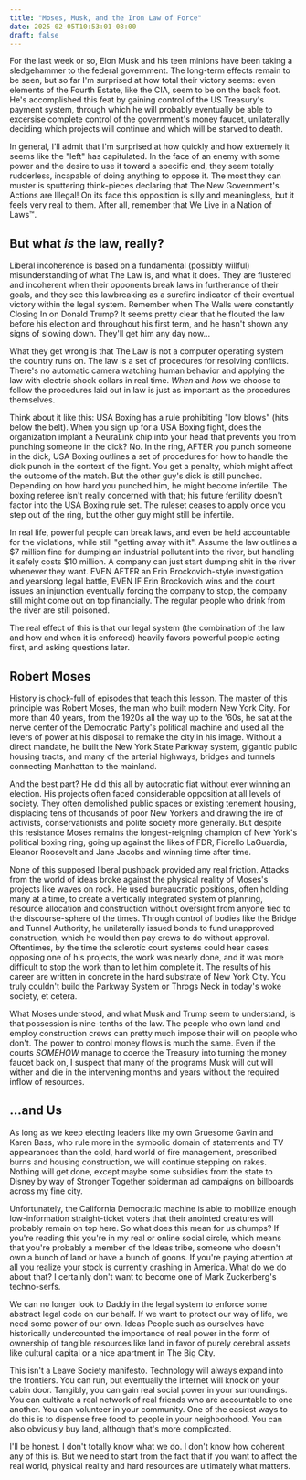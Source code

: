 ```yaml
---
title: "Moses, Musk, and the Iron Law of Force"
date: 2025-02-05T10:53:01-08:00
draft: false
---
```


For the last week or so, Elon Musk and his teen minions have been taking a sledgehammer to the federal government. The long-term effects remain to be seen, but so far I'm surprised at how total their victory seems: even elements of the Fourth Estate, like the CIA, seem to be on the back foot. He's accomplished this feat by gaining control of the US Treasury's payment system, through which he will probably eventually be able to excersise complete control of the government's money faucet, unilaterally deciding which projects will continue and which will be starved to death. 

In general, I'll admit that I'm surprised at how quickly and how extremely it seems like the "left" has capitulated. In the face of an enemy with some power and the desire to use it toward a specific end, they seem totally rudderless, incapable of doing anything to oppose it. The most they can muster is sputtering think-pieces declaring that The New Government's Actions are Illegal! On its face this opposition is silly and meaningless, but it feels very real to them. After all, remember that We Live in a Nation of Laws™.  

But what *is* the law, really? 
------------------------------

Liberal incoherence is based on a fundamental (possibly willful) misunderstanding of what The Law is, and what it does. They are flustered and incoherent when their opponents break laws in furtherance of their goals, and they see this lawbreaking as a surefire indicator of their eventual victory within the legal system. Remember when The Walls were constantly Closing In on Donald Trump? It seems pretty clear that he flouted the law before his election and throughout his first term, and he hasn't shown any signs of slowing down. They'll get him any day now...

What they get wrong is that The Law is not a computer operating system the country runs on. The law is a set of procedures for resolving conflicts. There's no automatic camera watching human behavior and applying the law with electric shock collars in real time. *When* and *how* we choose to follow the procedures laid out in law is just as important as the procedures themselves.

Think about it like this: USA Boxing has a rule prohibiting "low blows" (hits below the belt). When you sign up for a USA Boxing fight, does the organization implant a NeuraLink chip into your head that prevents you from punching someone in the dick? No. In the ring, AFTER you punch someone in the dick, USA Boxing outlines a set of procedures for how to handle the dick punch in the context of the fight. You get a penalty, which might affect the outcome of the match. But the other guy's dick is still punched. Depending on how hard you punched him, he might become infertile. The boxing referee isn't really concerned with that; his future fertility doesn't factor into the USA Boxing rule set. The ruleset ceases to apply once you step out of the ring, but the other guy might still be infertile. 

In real life, powerful people can break laws, and even be held accountable for the violations, while still "getting away with it". Assume the law outlines a $7 million fine for dumping an industrial pollutant into the river, but handling it safely costs $10 million. A company can just start dumping shit in the river whenever they want. EVEN AFTER an Erin Brockovich-style investigation and yearslong legal battle, EVEN IF Erin Brockovich wins and the court issues an injunction eventually forcing the company to stop, the company still might come out on top financially. The regular people who drink from the river are still poisoned.

The real effect of this is that our legal system (the combination of the law and how and when it is enforced) heavily favors powerful people acting first, and asking questions later. 

Robert Moses
------------

History is chock-full of episodes that teach this lesson. The master of this principle was Robert Moses, the man who built modern New York City. For more than 40 years, from the 1920s all the way up to the '60s, he sat at the nerve center of the Democratic Party's political machine and used all the levers of power at his disposal to remake the city in his image. Without a direct mandate, he built the New York State Parkway system, gigantic public housing tracts, and many of the arterial highways, bridges and tunnels connecting Manhattan to the mainland. 

And the best part? He did this all by autocratic fiat without ever winning an election. His projects often faced considerable opposition at all levels of society.  They often demolished public spaces or existing tenement housing, displacing tens of thousands of poor New Yorkers and drawing the ire of activists, conservationists and polite society more generally. But despite this resistance Moses remains the longest-reigning champion of New York's political boxing ring, going up against the likes of FDR, Fiorello LaGuardia, Eleanor Roosevelt and Jane Jacobs and winning time after time. 

None of this supposed liberal pushback provided any real friction. Attacks from the world of ideas broke against the physical reality of Moses's projects like waves on rock. He used bureaucratic positions, often holding many at a time, to create a vertically integrated system of planning, resource allocation and construction without oversight from anyone tied to the discourse-sphere of the times. Through control of bodies like the Bridge and Tunnel Authority, he unilaterally issued bonds to fund unapproved construction, which he would then pay crews to do without approval. Oftentimes, by the time the sclerotic court systems could hear cases opposing one of his projects, the work was nearly done, and it was more difficult to stop the work than to let him complete it. The results of his career are written in concrete in the hard substrate of New York City. You truly couldn't build the Parkway System or Throgs Neck in today's woke society, et cetera.  

What Moses understood, and what Musk and Trump seem to understand, is that possession is nine-tenths of the law. The people who own land and employ construction crews can pretty much impose their will on people who don't. The power to control money flows is much the same. Even if the courts *SOMEHOW* manage to coerce the Treasury into turning the money faucet back on, I suspect that many of the programs Musk will cut will wither and die in the intervening months and years without the required inflow of resources. 

...and Us
---------

As long as we keep electing leaders like my own Gruesome Gavin and Karen Bass, who rule more in the symbolic domain of statements and TV appearances than the cold, hard world of fire management, prescribed burns and housing construction, we will continue stepping on rakes. Nothing will get done, except maybe some subsidies from the state to Disney by way of Stronger Together spiderman ad campaigns on billboards across my fine city. 

Unfortunately, the California Democratic machine is able to mobilize enough low-information straight-ticket voters that their anointed creatures will probably remain on top here. So what does this mean for us chumps? If you're reading this you're in my real or online social circle, which means that you're probably a member of the Ideas tribe, someone who doesn't own a bunch of land or have a bunch of goons. If you're paying attention at all you realize your stock is currently crashing in America. What do we do about that? I certainly don't want to become one of Mark Zuckerberg's techno-serfs. 

We can no longer look to Daddy in the legal system to enforce some abstract legal code on our behalf. If we want to protect our way of life, we need some power of our own. Ideas People such as ourselves have historically undercounted the importance of real power in the form of ownership of tangible resources like land in favor of purely cerebral assets like cultural capital or a nice apartment in The Big City.

This isn't a Leave Society manifesto. Technology will always expand into the frontiers. You can run, but eventually the internet will knock on your cabin door. Tangibly, you can gain real social power in your surroundings. You can cultivate a real network of real friends who are accountable to one another. You can volunteer in your community. One of the easiest ways to do this is to dispense free food to people in your neighborhood. You can also obviously buy land, although that's more complicated. 

I'll be honest. I don't totally know what we do. I don't know how coherent any of this is. But we need to start from the fact that if you want to affect the real world, physical reality and hard resources are ultimately what matters. 






